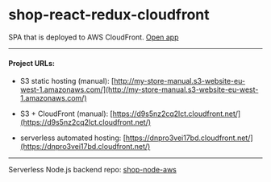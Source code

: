 # shop-react-redux-cloudfront

SPA that is deployed to AWS CloudFront.
[Open app](https://dnpro3vei17bd.cloudfront.net/)  

---


#### Project URLs:

- S3 static hosting (manual): [http://my-store-manual.s3-website-eu-west-1.amazonaws.com/](http://my-store-manual.s3-website-eu-west-1.amazonaws.com/)  

- S3 + CloudFront (manual): [https://d9s5nz2cq2lct.cloudfront.net/](https://d9s5nz2cq2lct.cloudfront.net/)  

- serverless automated hosting: [https://dnpro3vei17bd.cloudfront.net/](https://dnpro3vei17bd.cloudfront.net/)  

---  

Serverless Node.js backend repo: [shop-node-aws](https://github.com/morsko1/shop-node-aws)
